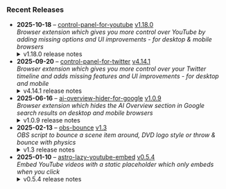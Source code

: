 ### Recent Releases

<!-- RECENT_RELEASES -->
<ul>
<li>
  <strong>2025-10-18</strong> – <a href="https://github.com/insin/control-panel-for-youtube">control-panel-for-youtube</a> <a href="https://github.com/insin/control-panel-for-youtube/releases/tag/v1.18.0">v1.18.0</a>
  <div><em>Browser extension which gives you more control over YouTube by adding missing options and UI improvements - for desktop &amp; mobile browsers</em></div>
  <details><summary>v1.18.0 release notes</summary><p>Visit the <a href="https://soitis.dev/control-panel-for-youtube" rel="nofollow">Control Panel for YouTube website</a> for installation links, more information about the extension, and FAQs (mostly about Safari).</p>
<p>Follow <a href="https://bsky.app/profile/soitis.dev" rel="nofollow">@soitis.dev</a> on Bluesky for updates.</p>
<h2>Changes</h2>
<ul>
<li>Added an option to revert to the old video progress bar and controls on desktop
<ul>
<li>This requires a page refresh after toggling</li>
<li>Note: this will stop working when YouTube removes the old player UI</li>
</ul>
</li>
<li>Added an option to hide "More videos" in full screen</li>
<li>Added an option to hide the channel watermark on desktop</li>
<li>Added an option to hide Posts in Home on mobile</li>
<li>The option to hide new full screen video controls is now available on mobile</li>
<li>Hide YouTube's own new "Hide" button when hiding endscreen videos</li>
<li>Hide the new full screen Share button when hiding Share buttons on mobile</li>
<li>Fixed hiding the AI summary in video descriptions on mobile</li>
<li>Fixed accidentally hiding Posts in Home when hiding suggested sections on mobile</li>
</ul>
<h2>Availability</h2>
<p>New versions have to be reviewed and approved for each browser before they're available to install or upgrade to.</p>
<p>This version is available for the following browsers:</p>
<p><a href="https://apps.apple.com/app/id6478456678?platform=mac" title="Safari on macOS" rel="nofollow"><img src="https://private-user-images.githubusercontent.com/226692/407980194-5521baec-f246-4a91-9615-ef602e3743b5.png?jwt=eyJ0eXAiOiJKV1QiLCJhbGciOiJIUzI1NiJ9.eyJpc3MiOiJnaXRodWIuY29tIiwiYXVkIjoicmF3LmdpdGh1YnVzZXJjb250ZW50LmNvbSIsImtleSI6ImtleTUiLCJleHAiOjE3NjEwNjY3MDMsIm5iZiI6MTc2MTA2NjQwMywicGF0aCI6Ii8yMjY2OTIvNDA3OTgwMTk0LTU1MjFiYWVjLWYyNDYtNGE5MS05NjE1LWVmNjAyZTM3NDNiNS5wbmc_WC1BbXotQWxnb3JpdGhtPUFXUzQtSE1BQy1TSEEyNTYmWC1BbXotQ3JlZGVudGlhbD1BS0lBVkNPRFlMU0E1M1BRSzRaQSUyRjIwMjUxMDIxJTJGdXMtZWFzdC0xJTJGczMlMkZhd3M0X3JlcXVlc3QmWC1BbXotRGF0ZT0yMDI1MTAyMVQxNzA2NDNaJlgtQW16LUV4cGlyZXM9MzAwJlgtQW16LVNpZ25hdHVyZT1hMTdhMDkxYTFhMzEwY2FhMTBhMTgxMDI5YjNlZDIxMDg3YmI3YjIxNGQ1ZTE2OTNiNjY5MTZhN2IwNmY4NmRkJlgtQW16LVNpZ25lZEhlYWRlcnM9aG9zdCJ9.00fVd9eKSRpp6Ad4T3eY3xb_0YeHmDSHhZS62YVCZkE" alt="Safari on macOS)" content-type-secured-asset="image/png" secured-asset-link="" style="max-width: 100%;"></a> <a href="https://apps.apple.com/app/id6478456678?platform=iphone" title="Safari on iOS" rel="nofollow"><img src="https://private-user-images.githubusercontent.com/226692/407979936-2370f4ea-3362-4b75-b52d-0e99dcae13f6.png?jwt=eyJ0eXAiOiJKV1QiLCJhbGciOiJIUzI1NiJ9.eyJpc3MiOiJnaXRodWIuY29tIiwiYXVkIjoicmF3LmdpdGh1YnVzZXJjb250ZW50LmNvbSIsImtleSI6ImtleTUiLCJleHAiOjE3NjEwNjY3MDMsIm5iZiI6MTc2MTA2NjQwMywicGF0aCI6Ii8yMjY2OTIvNDA3OTc5OTM2LTIzNzBmNGVhLTMzNjItNGI3NS1iNTJkLTBlOTlkY2FlMTNmNi5wbmc_WC1BbXotQWxnb3JpdGhtPUFXUzQtSE1BQy1TSEEyNTYmWC1BbXotQ3JlZGVudGlhbD1BS0lBVkNPRFlMU0E1M1BRSzRaQSUyRjIwMjUxMDIxJTJGdXMtZWFzdC0xJTJGczMlMkZhd3M0X3JlcXVlc3QmWC1BbXotRGF0ZT0yMDI1MTAyMVQxNzA2NDNaJlgtQW16LUV4cGlyZXM9MzAwJlgtQW16LVNpZ25hdHVyZT1mNDM0ZDM4MjM2NjQ1NTY4NzFjY2JkMDNkNTc1Mzk3ZjVlMWY4MWUzZDgxNjBjNzc2NDI4ODcyZjQ3Mzg2ZDFhJlgtQW16LVNpZ25lZEhlYWRlcnM9aG9zdCJ9.z5UAof18cHH_GRFLWfobTlnDnWVGXLloSKSb5GCOo2U" alt="Safari on iOS" content-type-secured-asset="image/png" secured-asset-link="" style="max-width: 100%;"></a> <a href="https://chromewebstore.google.com/detail/control-panel-for-youtube/lodcanccmfbpjjpnngindkkmiehimile" title="Chrome and Chromium-based browsers" rel="nofollow"><img src="https://private-user-images.githubusercontent.com/226692/307584913-08b44d7b-61d5-49f2-9a76-607eb36fe407.png?jwt=eyJ0eXAiOiJKV1QiLCJhbGciOiJIUzI1NiJ9.eyJpc3MiOiJnaXRodWIuY29tIiwiYXVkIjoicmF3LmdpdGh1YnVzZXJjb250ZW50LmNvbSIsImtleSI6ImtleTUiLCJleHAiOjE3NjEwNjY3MDMsIm5iZiI6MTc2MTA2NjQwMywicGF0aCI6Ii8yMjY2OTIvMzA3NTg0OTEzLTA4YjQ0ZDdiLTYxZDUtNDlmMi05YTc2LTYwN2ViMzZmZTQwNy5wbmc_WC1BbXotQWxnb3JpdGhtPUFXUzQtSE1BQy1TSEEyNTYmWC1BbXotQ3JlZGVudGlhbD1BS0lBVkNPRFlMU0E1M1BRSzRaQSUyRjIwMjUxMDIxJTJGdXMtZWFzdC0xJTJGczMlMkZhd3M0X3JlcXVlc3QmWC1BbXotRGF0ZT0yMDI1MTAyMVQxNzA2NDNaJlgtQW16LUV4cGlyZXM9MzAwJlgtQW16LVNpZ25hdHVyZT02MjI2ZTA2ZDkxM2E1MzZjZjRjOGI1ZmJmMTg1ZDJkY2MxODcwNTkyOWIyOTcwZjEwMjEyNjQ3YzVhOWEzNDNmJlgtQW16LVNpZ25lZEhlYWRlcnM9aG9zdCJ9.ZGvxXaB3wWNEj5lV2tzPY0cMz7hpPqkFDITANZOfyBE" alt="Chrome and Chromium-based browsers" content-type-secured-asset="image/png" secured-asset-link="" style="max-width: 100%;"></a> <a href="https://microsoftedge.microsoft.com/addons/detail/llinnalaegmbpmjonmfbpklchphiabfo" title="Edge and Edge Canary on Android" rel="nofollow"><img src="https://private-user-images.githubusercontent.com/226692/308582850-d5ccf576-df4a-48c8-b881-17c1e8a0c6df.png?jwt=eyJ0eXAiOiJKV1QiLCJhbGciOiJIUzI1NiJ9.eyJpc3MiOiJnaXRodWIuY29tIiwiYXVkIjoicmF3LmdpdGh1YnVzZXJjb250ZW50LmNvbSIsImtleSI6ImtleTUiLCJleHAiOjE3NjEwNjY3MDMsIm5iZiI6MTc2MTA2NjQwMywicGF0aCI6Ii8yMjY2OTIvMzA4NTgyODUwLWQ1Y2NmNTc2LWRmNGEtNDhjOC1iODgxLTE3YzFlOGEwYzZkZi5wbmc_WC1BbXotQWxnb3JpdGhtPUFXUzQtSE1BQy1TSEEyNTYmWC1BbXotQ3JlZGVudGlhbD1BS0lBVkNPRFlMU0E1M1BRSzRaQSUyRjIwMjUxMDIxJTJGdXMtZWFzdC0xJTJGczMlMkZhd3M0X3JlcXVlc3QmWC1BbXotRGF0ZT0yMDI1MTAyMVQxNzA2NDNaJlgtQW16LUV4cGlyZXM9MzAwJlgtQW16LVNpZ25hdHVyZT1iMTI1MTU1Y2UyOWU1MGVhZGE1NjQ3MDBjOGUyMDEwNTc4ZGU4Y2IzYThlY2NlNDhkYTZhODg3NzcwMzBlYzI3JlgtQW16LVNpZ25lZEhlYWRlcnM9aG9zdCJ9.tO9H4DCBb6WrOb309K-Nb0hbCtmtbLfE7zOerViQGF0" alt="Edge and Edge Canary on Android" content-type-secured-asset="image/png" secured-asset-link="" style="max-width: 100%;"></a> <a href="https://addons.mozilla.org/firefox/addon/control-panel-for-youtube/" title="Firefox and Firefox for Android" rel="nofollow"><img src="https://private-user-images.githubusercontent.com/226692/307636781-566d72e8-bd40-43a4-9118-1768946f5b20.png?jwt=eyJ0eXAiOiJKV1QiLCJhbGciOiJIUzI1NiJ9.eyJpc3MiOiJnaXRodWIuY29tIiwiYXVkIjoicmF3LmdpdGh1YnVzZXJjb250ZW50LmNvbSIsImtleSI6ImtleTUiLCJleHAiOjE3NjEwNjY3MDMsIm5iZiI6MTc2MTA2NjQwMywicGF0aCI6Ii8yMjY2OTIvMzA3NjM2NzgxLTU2NmQ3MmU4LWJkNDAtNDNhNC05MTE4LTE3Njg5NDZmNWIyMC5wbmc_WC1BbXotQWxnb3JpdGhtPUFXUzQtSE1BQy1TSEEyNTYmWC1BbXotQ3JlZGVudGlhbD1BS0lBVkNPRFlMU0E1M1BRSzRaQSUyRjIwMjUxMDIxJTJGdXMtZWFzdC0xJTJGczMlMkZhd3M0X3JlcXVlc3QmWC1BbXotRGF0ZT0yMDI1MTAyMVQxNzA2NDNaJlgtQW16LUV4cGlyZXM9MzAwJlgtQW16LVNpZ25hdHVyZT02ZTAzZGRkMDI5YjIxMWFmZmVjYjIxNjU1ZTFhM2RlMWY0YWY4NjVmMWE5NjUwOWI2YTFiMDAxNzNlMjNiOGIwJlgtQW16LVNpZ25lZEhlYWRlcnM9aG9zdCJ9.HIdRwUyCtUSxgBu90iv9wC94m5CaLIEdmcpYQuQfZgw" alt="Firefox and Firefox for Android" content-type-secured-asset="image/png" secured-asset-link="" style="max-width: 100%;"></a></p>
<h2>Screenshots</h2>
<h3>Desktop options for the new video player UI (macOS Safari version)</h3>
<a target="_blank" rel="noopener noreferrer" href="https://private-user-images.githubusercontent.com/226692/502889740-1e44c43b-5878-4b51-8e16-221b4e6a91f5.png?jwt=eyJ0eXAiOiJKV1QiLCJhbGciOiJIUzI1NiJ9.eyJpc3MiOiJnaXRodWIuY29tIiwiYXVkIjoicmF3LmdpdGh1YnVzZXJjb250ZW50LmNvbSIsImtleSI6ImtleTUiLCJleHAiOjE3NjEwNjY3MDMsIm5iZiI6MTc2MTA2NjQwMywicGF0aCI6Ii8yMjY2OTIvNTAyODg5NzQwLTFlNDRjNDNiLTU4NzgtNGI1MS04ZTE2LTIyMWI0ZTZhOTFmNS5wbmc_WC1BbXotQWxnb3JpdGhtPUFXUzQtSE1BQy1TSEEyNTYmWC1BbXotQ3JlZGVudGlhbD1BS0lBVkNPRFlMU0E1M1BRSzRaQSUyRjIwMjUxMDIxJTJGdXMtZWFzdC0xJTJGczMlMkZhd3M0X3JlcXVlc3QmWC1BbXotRGF0ZT0yMDI1MTAyMVQxNzA2NDNaJlgtQW16LUV4cGlyZXM9MzAwJlgtQW16LVNpZ25hdHVyZT1iYzY5NWJmNTVkODRhNmIxZGZhMTkwMmIxMzg4MWE5YWU3MTQ2YTkxOTY4ODViMTY2YWY4YWIxYjZjMzkwNTBhJlgtQW16LVNpZ25lZEhlYWRlcnM9aG9zdCJ9.idf51oV45bJ1I8z8n4SPq2K2o_tFwMerJKpJHOqvoj8"><img width="700" height="488" alt="Screenshot 2025-10-19 at 2 31 43 am" src="https://private-user-images.githubusercontent.com/226692/502889740-1e44c43b-5878-4b51-8e16-221b4e6a91f5.png?jwt=eyJ0eXAiOiJKV1QiLCJhbGciOiJIUzI1NiJ9.eyJpc3MiOiJnaXRodWIuY29tIiwiYXVkIjoicmF3LmdpdGh1YnVzZXJjb250ZW50LmNvbSIsImtleSI6ImtleTUiLCJleHAiOjE3NjEwNjY3MDMsIm5iZiI6MTc2MTA2NjQwMywicGF0aCI6Ii8yMjY2OTIvNTAyODg5NzQwLTFlNDRjNDNiLTU4NzgtNGI1MS04ZTE2LTIyMWI0ZTZhOTFmNS5wbmc_WC1BbXotQWxnb3JpdGhtPUFXUzQtSE1BQy1TSEEyNTYmWC1BbXotQ3JlZGVudGlhbD1BS0lBVkNPRFlMU0E1M1BRSzRaQSUyRjIwMjUxMDIxJTJGdXMtZWFzdC0xJTJGczMlMkZhd3M0X3JlcXVlc3QmWC1BbXotRGF0ZT0yMDI1MTAyMVQxNzA2NDNaJlgtQW16LUV4cGlyZXM9MzAwJlgtQW16LVNpZ25hdHVyZT1iYzY5NWJmNTVkODRhNmIxZGZhMTkwMmIxMzg4MWE5YWU3MTQ2YTkxOTY4ODViMTY2YWY4YWIxYjZjMzkwNTBhJlgtQW16LVNpZ25lZEhlYWRlcnM9aG9zdCJ9.idf51oV45bJ1I8z8n4SPq2K2o_tFwMerJKpJHOqvoj8" content-type-secured-asset="image/png" style="max-width: 100%; height: auto; max-height: 488px;"></a>
<h2>Donate</h2>
<p>Support Control Panel for YouTube development with a tip:</p>
<p><a href="https://ko-fi.com/jbscript" rel="nofollow"><img src="https://private-user-images.githubusercontent.com/226692/330361609-c318a7d3-695e-448d-af15-ef0b934ae168.png?jwt=eyJ0eXAiOiJKV1QiLCJhbGciOiJIUzI1NiJ9.eyJpc3MiOiJnaXRodWIuY29tIiwiYXVkIjoicmF3LmdpdGh1YnVzZXJjb250ZW50LmNvbSIsImtleSI6ImtleTUiLCJleHAiOjE3NjEwNjY3MDMsIm5iZiI6MTc2MTA2NjQwMywicGF0aCI6Ii8yMjY2OTIvMzMwMzYxNjA5LWMzMThhN2QzLTY5NWUtNDQ4ZC1hZjE1LWVmMGI5MzRhZTE2OC5wbmc_WC1BbXotQWxnb3JpdGhtPUFXUzQtSE1BQy1TSEEyNTYmWC1BbXotQ3JlZGVudGlhbD1BS0lBVkNPRFlMU0E1M1BRSzRaQSUyRjIwMjUxMDIxJTJGdXMtZWFzdC0xJTJGczMlMkZhd3M0X3JlcXVlc3QmWC1BbXotRGF0ZT0yMDI1MTAyMVQxNzA2NDNaJlgtQW16LUV4cGlyZXM9MzAwJlgtQW16LVNpZ25hdHVyZT03NDE1ODJkOGIxYTFlZDE5MDBlMzM1OTlkMmYxNTUyMTQwNDM0NThkZDFlYmNmOWZlNTExMWVhMGU2OWZjODAxJlgtQW16LVNpZ25lZEhlYWRlcnM9aG9zdCJ9.Md-r4qUYljq2UaEwmPXgd1md-X7rTXvFJOVH0Ki32HM" alt="Support me on Ko-fi" content-type-secured-asset="image/png" secured-asset-link="" style="max-width: 100%;"></a></p></details>
</li>
<li>
  <strong>2025-09-20</strong> – <a href="https://github.com/insin/control-panel-for-twitter">control-panel-for-twitter</a> <a href="https://github.com/insin/control-panel-for-twitter/releases/tag/v4.14.1">v4.14.1</a>
  <div><em>Browser extension which gives you more control over your Twitter timeline and adds missing features and UI improvements - for desktop and mobile</em></div>
  <details><summary>v4.14.1 release notes</summary><h2>Fixes</h2>
<ul>
<li>Fixed replacing the X logo after it changed</li>
</ul>
<h2>Availability</h2>

<p>This version is available for the following browsers:</p>
<p><a href="https://apps.apple.com/app/id1668516167?platform=iphone" title="Safari on iOS" rel="nofollow"><img src="https://private-user-images.githubusercontent.com/226692/407979936-2370f4ea-3362-4b75-b52d-0e99dcae13f6.png?jwt=eyJ0eXAiOiJKV1QiLCJhbGciOiJIUzI1NiJ9.eyJpc3MiOiJnaXRodWIuY29tIiwiYXVkIjoicmF3LmdpdGh1YnVzZXJjb250ZW50LmNvbSIsImtleSI6ImtleTUiLCJleHAiOjE3NjEwNjY3MDMsIm5iZiI6MTc2MTA2NjQwMywicGF0aCI6Ii8yMjY2OTIvNDA3OTc5OTM2LTIzNzBmNGVhLTMzNjItNGI3NS1iNTJkLTBlOTlkY2FlMTNmNi5wbmc_WC1BbXotQWxnb3JpdGhtPUFXUzQtSE1BQy1TSEEyNTYmWC1BbXotQ3JlZGVudGlhbD1BS0lBVkNPRFlMU0E1M1BRSzRaQSUyRjIwMjUxMDIxJTJGdXMtZWFzdC0xJTJGczMlMkZhd3M0X3JlcXVlc3QmWC1BbXotRGF0ZT0yMDI1MTAyMVQxNzA2NDNaJlgtQW16LUV4cGlyZXM9MzAwJlgtQW16LVNpZ25hdHVyZT1mNDM0ZDM4MjM2NjQ1NTY4NzFjY2JkMDNkNTc1Mzk3ZjVlMWY4MWUzZDgxNjBjNzc2NDI4ODcyZjQ3Mzg2ZDFhJlgtQW16LVNpZ25lZEhlYWRlcnM9aG9zdCJ9.z5UAof18cHH_GRFLWfobTlnDnWVGXLloSKSb5GCOo2U" alt="Safari on iOS" content-type-secured-asset="image/png" secured-asset-link="" style="max-width: 100%;"></a> <a href="https://apps.apple.com/app/id1668516167?platform=mac" title="Safari on macOS" rel="nofollow"><img src="https://private-user-images.githubusercontent.com/226692/407980194-5521baec-f246-4a91-9615-ef602e3743b5.png?jwt=eyJ0eXAiOiJKV1QiLCJhbGciOiJIUzI1NiJ9.eyJpc3MiOiJnaXRodWIuY29tIiwiYXVkIjoicmF3LmdpdGh1YnVzZXJjb250ZW50LmNvbSIsImtleSI6ImtleTUiLCJleHAiOjE3NjEwNjY3MDMsIm5iZiI6MTc2MTA2NjQwMywicGF0aCI6Ii8yMjY2OTIvNDA3OTgwMTk0LTU1MjFiYWVjLWYyNDYtNGE5MS05NjE1LWVmNjAyZTM3NDNiNS5wbmc_WC1BbXotQWxnb3JpdGhtPUFXUzQtSE1BQy1TSEEyNTYmWC1BbXotQ3JlZGVudGlhbD1BS0lBVkNPRFlMU0E1M1BRSzRaQSUyRjIwMjUxMDIxJTJGdXMtZWFzdC0xJTJGczMlMkZhd3M0X3JlcXVlc3QmWC1BbXotRGF0ZT0yMDI1MTAyMVQxNzA2NDNaJlgtQW16LUV4cGlyZXM9MzAwJlgtQW16LVNpZ25hdHVyZT1hMTdhMDkxYTFhMzEwY2FhMTBhMTgxMDI5YjNlZDIxMDg3YmI3YjIxNGQ1ZTE2OTNiNjY5MTZhN2IwNmY4NmRkJlgtQW16LVNpZ25lZEhlYWRlcnM9aG9zdCJ9.00fVd9eKSRpp6Ad4T3eY3xb_0YeHmDSHhZS62YVCZkE" alt="Safari on macOS)" content-type-secured-asset="image/png" secured-asset-link="" style="max-width: 100%;"></a> <a href="https://chromewebstore.google.com/detail/control-panel-for-twitter/kpmjjdhbcfebfjgdnpjagcndoelnidfj" title="Google Chrome and Chromium-based browsers" rel="nofollow"><img src="https://user-images.githubusercontent.com/226692/212897023-9e66b1b0-e1cd-44df-a4f2-3d5bda80c5f8.png" alt="Google Chrome and Chromium-based browsers" style="max-width: 100%;"></a> <a href="https://microsoftedge.microsoft.com/addons/detail/control-panel-for-twitter/foccddlibbeccjiobcnakipdpkjiijjp" title="Edge and Edge Canary on Android" rel="nofollow"><img src="https://user-images.githubusercontent.com/226692/212897573-34b1af0a-dc5a-4aa2-a1e7-ca85d3823f9f.png" alt="Edge and Edge Canary on Android" style="max-width: 100%;"></a> <a href="https://addons.mozilla.org/firefox/addon/control-panel-for-twitter/" title="Firefox and Firefox for Android" rel="nofollow"><img src="https://user-images.githubusercontent.com/226692/212897487-f3993495-2032-44a4-b0c6-1bd1d9cc56dd.png" alt="Firefox and Firefox for Android" style="max-width: 100%;"></a></p></details>
</li>
<li>
  <strong>2025-06-16</strong> – <a href="https://github.com/insin/ai-overview-hider-for-google">ai-overview-hider-for-google</a> <a href="https://github.com/insin/ai-overview-hider-for-google/releases/tag/v1.0.9">v1.0.9</a>
  <div><em>Browser extension which hides the AI Overview section in Google search results on desktop and mobile browsers</em></div>
  <details><summary>v1.0.9 release notes</summary><p>Visit the <a href="https://soitis.dev/ai-overview-hider-for-google" rel="nofollow">AI Overview Hider for Google website</a> for installation links, more information about the extension, and FAQs. Follow <a href="https://bsky.app/profile/soitis.dev" rel="nofollow">@soitis.dev</a> on Bluesky for updates.</p>
<h2>Changes</h2>
<ul>
<li>Fixed hiding AI Overview inline with other search results on desktop</li>
</ul>
<h2>Availability</h2>

<p>This version is available for the following browsers:</p>
<p><a href="https://apps.apple.com/app/ai-overview-hider-for-google/id6739935376?platform=mac" title="Safari on macOS" rel="nofollow"><img src="https://private-user-images.githubusercontent.com/226692/407980194-5521baec-f246-4a91-9615-ef602e3743b5.png?jwt=eyJ0eXAiOiJKV1QiLCJhbGciOiJIUzI1NiJ9.eyJpc3MiOiJnaXRodWIuY29tIiwiYXVkIjoicmF3LmdpdGh1YnVzZXJjb250ZW50LmNvbSIsImtleSI6ImtleTUiLCJleHAiOjE3NjEwNjY3MDMsIm5iZiI6MTc2MTA2NjQwMywicGF0aCI6Ii8yMjY2OTIvNDA3OTgwMTk0LTU1MjFiYWVjLWYyNDYtNGE5MS05NjE1LWVmNjAyZTM3NDNiNS5wbmc_WC1BbXotQWxnb3JpdGhtPUFXUzQtSE1BQy1TSEEyNTYmWC1BbXotQ3JlZGVudGlhbD1BS0lBVkNPRFlMU0E1M1BRSzRaQSUyRjIwMjUxMDIxJTJGdXMtZWFzdC0xJTJGczMlMkZhd3M0X3JlcXVlc3QmWC1BbXotRGF0ZT0yMDI1MTAyMVQxNzA2NDNaJlgtQW16LUV4cGlyZXM9MzAwJlgtQW16LVNpZ25hdHVyZT1hMTdhMDkxYTFhMzEwY2FhMTBhMTgxMDI5YjNlZDIxMDg3YmI3YjIxNGQ1ZTE2OTNiNjY5MTZhN2IwNmY4NmRkJlgtQW16LVNpZ25lZEhlYWRlcnM9aG9zdCJ9.00fVd9eKSRpp6Ad4T3eY3xb_0YeHmDSHhZS62YVCZkE" alt="Safari on macOS)" content-type-secured-asset="image/png" secured-asset-link="" style="max-width: 100%;"></a> <a href="https://apps.apple.com/app/ai-overview-hider-for-google/id6739935376?platform=iphone" title="Safari on iOS" rel="nofollow"><img src="https://private-user-images.githubusercontent.com/226692/407979936-2370f4ea-3362-4b75-b52d-0e99dcae13f6.png?jwt=eyJ0eXAiOiJKV1QiLCJhbGciOiJIUzI1NiJ9.eyJpc3MiOiJnaXRodWIuY29tIiwiYXVkIjoicmF3LmdpdGh1YnVzZXJjb250ZW50LmNvbSIsImtleSI6ImtleTUiLCJleHAiOjE3NjEwNjY3MDMsIm5iZiI6MTc2MTA2NjQwMywicGF0aCI6Ii8yMjY2OTIvNDA3OTc5OTM2LTIzNzBmNGVhLTMzNjItNGI3NS1iNTJkLTBlOTlkY2FlMTNmNi5wbmc_WC1BbXotQWxnb3JpdGhtPUFXUzQtSE1BQy1TSEEyNTYmWC1BbXotQ3JlZGVudGlhbD1BS0lBVkNPRFlMU0E1M1BRSzRaQSUyRjIwMjUxMDIxJTJGdXMtZWFzdC0xJTJGczMlMkZhd3M0X3JlcXVlc3QmWC1BbXotRGF0ZT0yMDI1MTAyMVQxNzA2NDNaJlgtQW16LUV4cGlyZXM9MzAwJlgtQW16LVNpZ25hdHVyZT1mNDM0ZDM4MjM2NjQ1NTY4NzFjY2JkMDNkNTc1Mzk3ZjVlMWY4MWUzZDgxNjBjNzc2NDI4ODcyZjQ3Mzg2ZDFhJlgtQW16LVNpZ25lZEhlYWRlcnM9aG9zdCJ9.z5UAof18cHH_GRFLWfobTlnDnWVGXLloSKSb5GCOo2U" alt="Safari on iOS" content-type-secured-asset="image/png" secured-asset-link="" style="max-width: 100%;"></a> <a href="https://addons.mozilla.org/en-GB/firefox/addon/ai-overview-hider-for-google/" title="Firefox and Firefox for Android" rel="nofollow"><img src="https://private-user-images.githubusercontent.com/226692/399291296-c994c949-1101-4fcc-a8c3-a8d644ffc883.png?jwt=eyJ0eXAiOiJKV1QiLCJhbGciOiJIUzI1NiJ9.eyJpc3MiOiJnaXRodWIuY29tIiwiYXVkIjoicmF3LmdpdGh1YnVzZXJjb250ZW50LmNvbSIsImtleSI6ImtleTUiLCJleHAiOjE3NjEwNjY3MDMsIm5iZiI6MTc2MTA2NjQwMywicGF0aCI6Ii8yMjY2OTIvMzk5MjkxMjk2LWM5OTRjOTQ5LTExMDEtNGZjYy1hOGMzLWE4ZDY0NGZmYzg4My5wbmc_WC1BbXotQWxnb3JpdGhtPUFXUzQtSE1BQy1TSEEyNTYmWC1BbXotQ3JlZGVudGlhbD1BS0lBVkNPRFlMU0E1M1BRSzRaQSUyRjIwMjUxMDIxJTJGdXMtZWFzdC0xJTJGczMlMkZhd3M0X3JlcXVlc3QmWC1BbXotRGF0ZT0yMDI1MTAyMVQxNzA2NDNaJlgtQW16LUV4cGlyZXM9MzAwJlgtQW16LVNpZ25hdHVyZT0wOGFjOTgwNmMyMzAyMjI0NzJiNjYzNWYzYjZkNWRmZjc2OTIwZjU1NDc2NWRjY2U3ZDBmODNjYWE5MmNmMDFmJlgtQW16LVNpZ25lZEhlYWRlcnM9aG9zdCJ9.9qQ2bybi1_T36CGlYVb3rmRZsEsIaR4-f823YX34uTg" alt="Firefox and Firefox for Android" content-type-secured-asset="image/png" secured-asset-link="" style="max-width: 100%;"></a> <a href="https://chromewebstore.google.com/detail/ai-overview-hider-for-goo/foobohnghnhkmgpglaefdnbcjkenjpgi" title="Chrome and Chromium-based browsers" rel="nofollow"><img src="https://private-user-images.githubusercontent.com/226692/399071033-5e1c67cd-086c-415b-b055-267df80d6c13.png?jwt=eyJ0eXAiOiJKV1QiLCJhbGciOiJIUzI1NiJ9.eyJpc3MiOiJnaXRodWIuY29tIiwiYXVkIjoicmF3LmdpdGh1YnVzZXJjb250ZW50LmNvbSIsImtleSI6ImtleTUiLCJleHAiOjE3NjEwNjY3MDMsIm5iZiI6MTc2MTA2NjQwMywicGF0aCI6Ii8yMjY2OTIvMzk5MDcxMDMzLTVlMWM2N2NkLTA4NmMtNDE1Yi1iMDU1LTI2N2RmODBkNmMxMy5wbmc_WC1BbXotQWxnb3JpdGhtPUFXUzQtSE1BQy1TSEEyNTYmWC1BbXotQ3JlZGVudGlhbD1BS0lBVkNPRFlMU0E1M1BRSzRaQSUyRjIwMjUxMDIxJTJGdXMtZWFzdC0xJTJGczMlMkZhd3M0X3JlcXVlc3QmWC1BbXotRGF0ZT0yMDI1MTAyMVQxNzA2NDNaJlgtQW16LUV4cGlyZXM9MzAwJlgtQW16LVNpZ25hdHVyZT1jY2E3MmU4YWFjNDg2Njg4MmQxZDYxYmViODM5M2UxMWYyNDNjZTg2Y2JjMDA1ZWVlMzA0MTRkM2Y5OThmN2NiJlgtQW16LVNpZ25lZEhlYWRlcnM9aG9zdCJ9.QaQzVzmKimEINWwbOKkuZcpXuPVg9RXh_O3zbvPZYoY" alt="Chrome and Chromium-based browsers" content-type-secured-asset="image/png" secured-asset-link="" style="max-width: 100%;"></a> <a href="https://microsoftedge.microsoft.com/addons/detail/ai-overview-hider-for-goo/kgnepepbdpcpjkkhomocmpohgocijgkf" title="Edge and Edge Canary on Android" rel="nofollow"><img src="https://private-user-images.githubusercontent.com/226692/399472874-649d0e77-de48-47ce-a856-db02703929cb.png?jwt=eyJ0eXAiOiJKV1QiLCJhbGciOiJIUzI1NiJ9.eyJpc3MiOiJnaXRodWIuY29tIiwiYXVkIjoicmF3LmdpdGh1YnVzZXJjb250ZW50LmNvbSIsImtleSI6ImtleTUiLCJleHAiOjE3NjEwNjY3MDMsIm5iZiI6MTc2MTA2NjQwMywicGF0aCI6Ii8yMjY2OTIvMzk5NDcyODc0LTY0OWQwZTc3LWRlNDgtNDdjZS1hODU2LWRiMDI3MDM5MjljYi5wbmc_WC1BbXotQWxnb3JpdGhtPUFXUzQtSE1BQy1TSEEyNTYmWC1BbXotQ3JlZGVudGlhbD1BS0lBVkNPRFlMU0E1M1BRSzRaQSUyRjIwMjUxMDIxJTJGdXMtZWFzdC0xJTJGczMlMkZhd3M0X3JlcXVlc3QmWC1BbXotRGF0ZT0yMDI1MTAyMVQxNzA2NDNaJlgtQW16LUV4cGlyZXM9MzAwJlgtQW16LVNpZ25hdHVyZT1hMzdlZDBiMDlkODkzZWQ3MzhjZDEyMmE0ZjEwM2EyYWM4OGNkM2JlZDRlZThiNGMxM2VjMTUzY2QzMGMwODczJlgtQW16LVNpZ25lZEhlYWRlcnM9aG9zdCJ9.URfgpvHHNkIIiUypaz5gk2McSrZBfqMalOoAh96OXCc" alt="Edge and Edge Canary on Android" content-type-secured-asset="image/png" secured-asset-link="" style="max-width: 100%;"></a></p>
<h2>Donate</h2>
<p>Support AI Overview Hider for Google development with a tip:</p>
<p><a href="https://ko-fi.com/jbscript" rel="nofollow"><img src="https://private-user-images.githubusercontent.com/226692/330361609-c318a7d3-695e-448d-af15-ef0b934ae168.png?jwt=eyJ0eXAiOiJKV1QiLCJhbGciOiJIUzI1NiJ9.eyJpc3MiOiJnaXRodWIuY29tIiwiYXVkIjoicmF3LmdpdGh1YnVzZXJjb250ZW50LmNvbSIsImtleSI6ImtleTUiLCJleHAiOjE3NjEwNjY3MDMsIm5iZiI6MTc2MTA2NjQwMywicGF0aCI6Ii8yMjY2OTIvMzMwMzYxNjA5LWMzMThhN2QzLTY5NWUtNDQ4ZC1hZjE1LWVmMGI5MzRhZTE2OC5wbmc_WC1BbXotQWxnb3JpdGhtPUFXUzQtSE1BQy1TSEEyNTYmWC1BbXotQ3JlZGVudGlhbD1BS0lBVkNPRFlMU0E1M1BRSzRaQSUyRjIwMjUxMDIxJTJGdXMtZWFzdC0xJTJGczMlMkZhd3M0X3JlcXVlc3QmWC1BbXotRGF0ZT0yMDI1MTAyMVQxNzA2NDNaJlgtQW16LUV4cGlyZXM9MzAwJlgtQW16LVNpZ25hdHVyZT03NDE1ODJkOGIxYTFlZDE5MDBlMzM1OTlkMmYxNTUyMTQwNDM0NThkZDFlYmNmOWZlNTExMWVhMGU2OWZjODAxJlgtQW16LVNpZ25lZEhlYWRlcnM9aG9zdCJ9.Md-r4qUYljq2UaEwmPXgd1md-X7rTXvFJOVH0Ki32HM" alt="Support me on Ko-fi" content-type-secured-asset="image/png" secured-asset-link="" style="max-width: 100%;"></a></p></details>
</li>
<li>
  <strong>2025-02-13</strong> – <a href="https://github.com/insin/obs-bounce">obs-bounce</a> <a href="https://github.com/insin/obs-bounce/releases/tag/v1.3">v1.3</a>
  <div><em>OBS script to bounce a scene item around, DVD logo style or throw &amp; bounce with physics</em></div>
  <details><summary>v1.3 release notes</summary><ul>
<li>Added colour changing on bounces to DVD Bounce (enabled by default, requires a Color Correction filter on the source)</li>
<li>Changed initial DVD Bounce direction to always be random</li>
<li>Changed defaults:
<ul>
<li>Auto start/stop on scene change is now enabled by default</li>
<li>Lowered the default DVD bounce speed now color changing makes it more "interesting" to watch</li>
</ul>
</li>
<li>Fixed Throw &amp; Bounce not restarting if x and y velocity hit 0 in the same frame</li>
<li>Fixed using the wrong event for cleanup on OBS exit</li>
<li>Fixed getting the scene item multiple times when toggling</li>
<li>Use obs.script_log() for logging instead of print()</li>
</ul></details>
</li>
<li>
  <strong>2025-01-10</strong> – <a href="https://github.com/insin/astro-lazy-youtube-embed">astro-lazy-youtube-embed</a> <a href="https://github.com/insin/astro-lazy-youtube-embed/releases/tag/v0.5.4">v0.5.4</a>
  <div><em>Embed YouTube videos with a static placeholder which only embeds when you click</em></div>
  <details><summary>v0.5.4 release notes</summary><h3>Changed</h3>
<ul>
<li>Add missing shadow to the SVG in the "Watch on YouTube" link and reduce its size</li>
</ul></details>
</li>
</ul>
<!-- /RECENT_RELEASES -->
